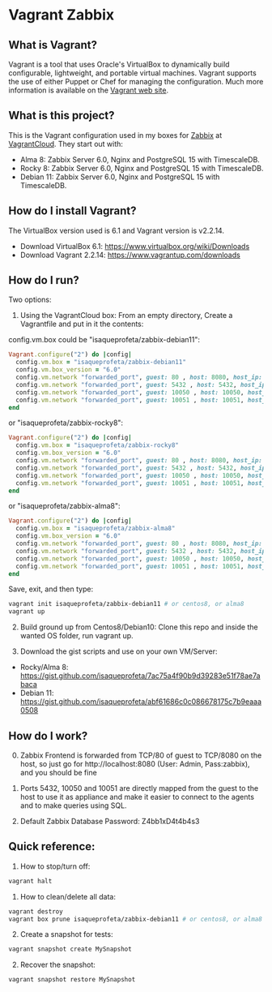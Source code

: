 # Vagrant Zabbix

## What is Vagrant?

Vagrant is a tool that uses Oracle's VirtualBox to dynamically build configurable, lightweight, and portable virtual machines. Vagrant supports the use of either Puppet or Chef for managing the configuration. Much more information is available on the [Vagrant web site](http://www.vagrantup.com).

## What is this project?

This is the Vagrant configuration used in my boxes for [Zabbix](https://www.zabbix.com/) at [VagrantCloud](https://app.vagrantup.com/isaqueprofeta). They start out with:

- Alma 8: Zabbix Server 6.0, Nginx and PostgreSQL 15 with TimescaleDB.
- Rocky 8: Zabbix Server 6.0, Nginx and PostgreSQL 15 with TimescaleDB.
- Debian 11: Zabbix Server 6.0, Nginx and PostgreSQL 15 with TimescaleDB.

## How do I install Vagrant?

The VirtualBox version used is 6.1 and Vagrant version is v2.2.14.

- Download VirtualBox 6.1: https://www.virtualbox.org/wiki/Downloads
- Download Vagrant 2.2.14: https://www.vagrantup.com/downloads

## How do I run?

Two options:

1. Using the VagrantCloud box: From an empty directory, Create a Vagrantfile and put in it the contents:

config.vm.box could be "isaqueprofeta/zabbix-debian11":

```ruby
Vagrant.configure("2") do |config|
  config.vm.box = "isaqueprofeta/zabbix-debian11"
  config.vm.box_version = "6.0"
  config.vm.network "forwarded_port", guest: 80 , host: 8080, host_ip: "127.0.0.1"
  config.vm.network "forwarded_port", guest: 5432 , host: 5432, host_ip: "127.0.0.1"
  config.vm.network "forwarded_port", guest: 10050 , host: 10050, host_ip: "127.0.0.1"
  config.vm.network "forwarded_port", guest: 10051 , host: 10051, host_ip: "127.0.0.1"
end
```

or "isaqueprofeta/zabbix-rocky8":

```ruby
Vagrant.configure("2") do |config|
  config.vm.box = "isaqueprofeta/zabbix-rocky8"
  config.vm.box_version = "6.0"
  config.vm.network "forwarded_port", guest: 80 , host: 8080, host_ip: "127.0.0.1"
  config.vm.network "forwarded_port", guest: 5432 , host: 5432, host_ip: "127.0.0.1"
  config.vm.network "forwarded_port", guest: 10050 , host: 10050, host_ip: "127.0.0.1"
  config.vm.network "forwarded_port", guest: 10051 , host: 10051, host_ip: "127.0.0.1"
end
```

or "isaqueprofeta/zabbix-alma8":

```ruby
Vagrant.configure("2") do |config|
  config.vm.box = "isaqueprofeta/zabbix-alma8"
  config.vm.box_version = "6.0"
  config.vm.network "forwarded_port", guest: 80 , host: 8080, host_ip: "127.0.0.1"
  config.vm.network "forwarded_port", guest: 5432 , host: 5432, host_ip: "127.0.0.1"
  config.vm.network "forwarded_port", guest: 10050 , host: 10050, host_ip: "127.0.0.1"
  config.vm.network "forwarded_port", guest: 10051 , host: 10051, host_ip: "127.0.0.1"
end
```

Save, exit, and then type:

```sh
vagrant init isaqueprofeta/zabbix-debian11 # or centos8, or alma8
vagrant up
```

2. Build ground up from Centos8/Debian10: Clone this repo and inside the wanted OS folder, run vagrant up.

3. Download the gist scripts and use on your own VM/Server:

  - Rocky/Alma 8: https://gist.github.com/isaqueprofeta/7ac75a4f90b9d39283e51f78ae7abaca
  - Debian 11: https://gist.github.com/isaqueprofeta/abf61686c0c086678175c7b9eaaa0508

## How do I work?

0. Zabbix Frontend is forwarded from TCP/80 of guest to TCP/8080 on the host, so just go for http://localhost:8080 (User: Admin, Pass:zabbix), and you should be fine

1. Ports 5432, 10050 and 10051 are directly mapped from the guest to the host to use it as appliance and make it easier to connect to the agents and to make queries using SQL.

2. Default Zabbix Database Password: Z4bb1xD4t4b4s3

## Quick reference:

1. How to stop/turn off:

```sh
vagrant halt
```

1. How to clean/delete all data:

```sh
vagrant destroy
vagrant box prune isaqueprofeta/zabbix-debian11 # or centos8, or alma8
```

2. Create a snapshot for tests:

```sh
vagrant snapshot create MySnapshot
```

2. Recover the snapshot:

```sh
vagrant snapshot restore MySnapshot
```
